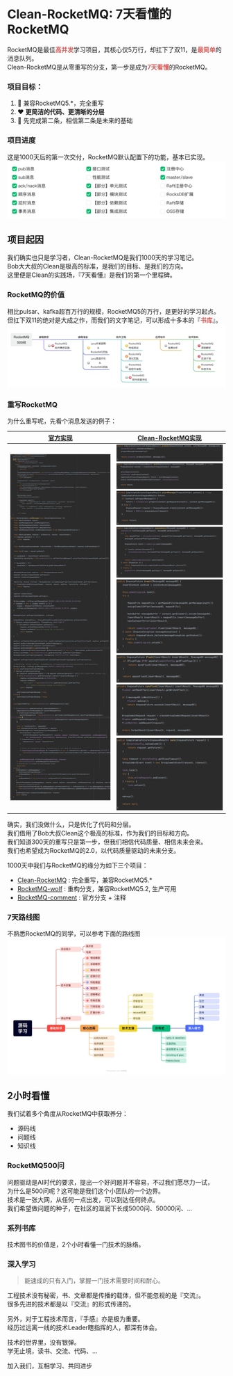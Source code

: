 # Clean-RocketMQ: 7天看懂的RocketMQ 
RocketMQ是最佳<strong style="color:#D55F5B;">高并发</strong>学习项目，其核心仅5万行，却扛下了双11，是<strong style="color:#D55F5B;">最简单</strong>的消息队列。<br />
Clean-RocketMQ是从零重写的分支，第一步是成为<strong style="color:#D55F5B;">7天看懂</strong>的RocketMQ。

### 项目目标：
1. :rocket: 兼容RocketMQ5.*，完全重写
2. :heart: <strong>更简洁的代码、更清晰的分层</strong>
3. :brain: 先完成第二条，相信第二条是未来的基础

### 项目进度
这是1000天后的第一次交付，RocketMQ默认配置下的功能，基本已实现。
![项目进度](/docs/cn/img/wolfmq-progress.png "项目进度")

## 项目起因
我们确实也只是学习者，Clean-RocketMQ是我们1000天的学习笔记。<br />
Bob大大叔的Clean是极高的标准，是我们的目标、是我们的方向。<br />
这里便是Clean的实践场，『7天看懂』是我们的第一个里程碑。

### RocketMQ的价值
相比pulsar、kafka超百万行的规模，RocketMQ5的万行，是更好的学习起点。<br />
但扛下双11的绝对是大成之作，而我们的文字笔记，可以形成十多本的『<strong style="color:#D55F5B;">书库</strong>』。
![RocketMQ书库](/docs/cn/img/rocketmq-books.png "RocketMQ书库")

### 重写RocketMQ
为什么重写呢，先看个消息发送的例子：

| [官方实现](https://github.com/apache/rocketmq/blob/develop/broker/src/main/java/org/apache/rocketmq/broker/processor/SendMessageProcessor.java) | [Clean-RocketMQ实现](https://github.com/wolforest/clean-rocketmq/blob/main/broker/src/main/java/cn/coderule/minimq/broker/api/ProducerController.java)                                  |
|---------------------------------------------------------------------------------------------------------------------------------------------|-------------------------------------------------------|
| <img src="/docs/code/rocketmq-sendmsg.png" width="300">                                                                                     | <img src="/docs/code/wolfmq-sendmsg.png" width="300"> |

确实，我们没做什么，只是优化了代码和分层。<br />
我们借用了Bob大叔Clean这个极高的标准，作为我们的目标和方向。<br />
我们知道300天的重写只是第一步，但我们相信代码质量、相信未来会来。 <br />
我们也希望成为RocketMQ的2.0，以代码质量驱动的未来分支。

1000天中我们与RocketMQ的缘分为如下三个项目：
* [Clean-RocketMQ](https://github.com/wolforest/clean-rocketmq) : 完全重写，兼容RocketMQ5.*
* [RocketMQ-wolf](https://github.com/wolforest/rocketmq-wolf) : 重构分支，兼容RocketMQ5.2, 生产可用
* [RocketMQ-comment](https://github.com/wolforest/rocketmq-comment) : 官方分支 + 注释

### 7天路线图
不熟悉RocketMQ的同学，可以参考下面的路线图
![阅读地图](/docs/cn/img/learn-map.jpg "阅读路线图")


## 2小时看懂
我们试着多个角度从RocketMQ中获取养分：
* 源码线
* 问题线
* 知识线

### RocketMQ500问
问题驱动是AI时代的要求，提出一个好问题并不容易，不过我们愿尽力一试，<br />
为什么是500问呢？这可能是我们这个小团队的一个边界。 <br />
技术是一张大网，从任何一点出发，可以到达任何终点。<br />
我们希望做问题的种子，在社区的滋润下长成5000问、50000问、...

### 系列书库
技术图书的价值是，2个小时看懂一门技术的脉络。

### 深入学习
> 能速成的只有入门，掌握一门技术需要时间和耐心。

工程技术没有秘密，书、文章都是传播的载体，但不能忽视的是『交流』。<br />
很多先进的技术都是以『交流』的形式传递的。

另外，对于工程技术而言，『手感』亦是极为重要。<br />
经历过远离一线的技术Leader瞎指挥的人，都深有体会。

技术的世界里，没有银弹。<br />
学无止境，读书、交流、代码、... 

加入我们，互相学习、共同进步



